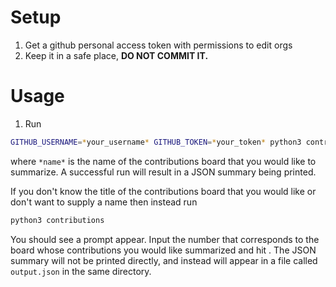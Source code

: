 # Setup

1. Get a github personal access token with permissions to edit orgs
2. Keep it in a safe place, **DO NOT COMMIT IT.**

# Usage

1. Run
```bash
GITHUB_USERNAME=*your_username* GITHUB_TOKEN=*your_token* python3 contributions *name*
```

where `*name*` is the name of the contributions board that you would like to summarize. A successful run will result in a JSON summary being printed.

If you don't know the title of the contributions board that you would like or don't want to supply a name then instead run

```bash
python3 contributions
```

You should see a prompt appear. Input the number that corresponds to the board whose contributions you would like summarized and hit <Enter>. The JSON summary will not be printed directly, and instead will appear in a file called `output.json` in the same directory.
